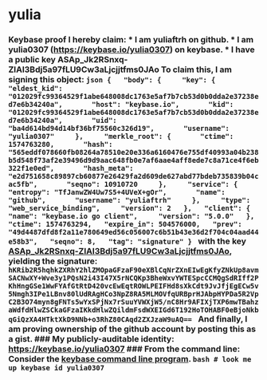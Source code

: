 # yulia
### Keybase proof  I hereby claim:    * I am yuliaftrh on github.   * I am yulia0307 (https://keybase.io/yulia0307) on keybase.   * I have a public key ASAp_Jk2RSnxq-ZIAI3Bdj5a97fLU9Cw3aLjcjjtfms0JAo  To claim this, I am signing this object:  ```json {   "body": {     "key": {       "eldest_kid": "012029fc99364529f1abe648008dc1763e5af7b7cb53d0b0dda2e37238ed7e6b34240a",       "host": "keybase.io",       "kid": "012029fc99364529f1abe648008dc1763e5af7b7cb53d0b0dda2e37238ed7e6b34240a",       "uid": "ba4d614bd94d14bf36bf75560c326d19",       "username": "yulia0307"     },     "merkle_root": {       "ctime": 1574763280,       "hash": "565eddf078660fb08264a78510e20e336a6160476e755df40993a04b238b5d548f73af2e39496d9d9aac648fb0e7af6aae4aff8ede7c8a71ce4f6eb322f1e0ed",       "hash_meta": "e2d751658c89897cb60877e26429fa2d609de627abd77bdeb735839b04cac5fb",       "seqno": 10910720     },     "service": {       "entropy": "TfJanwZW4Uw7S5+4UVeX+gOr",       "name": "github",       "username": "yuliaftrh"     },     "type": "web_service_binding",     "version": 2   },   "client": {     "name": "keybase.io go client",     "version": "5.0.0"   },   "ctime": 1574763294,   "expire_in": 504576000,   "prev": "49d4487dfd8f2a11e780649ed56c056007c6b51b43e36d2f704c04aad44e58b3",   "seqno": 8,   "tag": "signature" } ```  with the key [ASAp_Jk2RSnxq-ZIAI3Bdj5a97fLU9Cw3aLjcjjtfms0JAo](https://keybase.io/yulia0307), yielding the signature:  ``` hKRib2R5hqhkZXRhY2hlZMOpaGFzaF90eXBlCqNrZXnEIwEgKfyZNkUp8avmSACNwXY+Wve3y1PQsN2i43I47X5rNCQKp3BheWxvYWTESpcCCMQgSdRIff2PKhHngGSe1WwFYAfGtRtD420vcEwEqtROWLPEIFHd8sXkCdt9JvJfjEgECw5v5Nmgh3IPe1LBnv80lUdRAgHCo3NpZ8RA5MLMOVfqURBprHJAbpHYPDa5R2VpC2B3O74myn8gFNTs5wYxSPjNx7rSuuYVWXjW5/nC8Hr9AFIXjTXP6mwTBahzaWdfdHlwZSCkaGFzaIKkdHlwZQildmFsdWXEIGd6T192HoTOHABF0eBjoNkbqGiQzXA4HTktXkD9NNb+o3RhZ80CAqd2ZXJzaW9uAQ==  ```  And finally, I am proving ownership of the github account by posting this as a gist.  ### My publicly-auditable identity:  https://keybase.io/yulia0307  ### From the command line:  Consider the [keybase command line program](https://keybase.io/download).  ```bash # look me up keybase id yulia0307 ```
